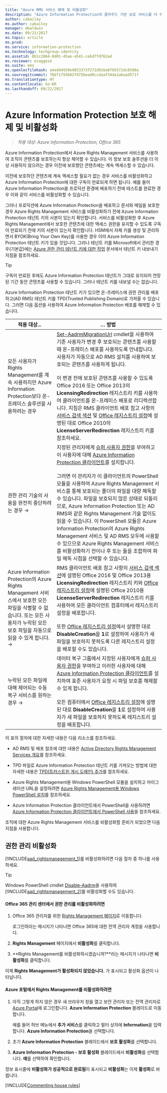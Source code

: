 ```yaml
---
title: "Azure RMS 서비스 해제 및 비활성화"
description: "Azure Information Protection의 클라우드 기반 보호 서비스를 더 이상 사용하지 않으려는 경우에 적용되는 정보와 지침입니다."
author: cabailey
ms.author: cabailey
manager: mbaldwin
ms.date: 09/21/2017
ms.topic: article
ms.prod: 
ms.service: information-protection
ms.technology: techgroup-identity
ms.assetid: 0b1c2064-0d01-45ae-a541-cebd7fd762ad
ms.reviewer: esaggese
ms.suite: ems
ms.openlocfilehash: a4ed44939e9853373f272d916e0765572dc0590a
ms.sourcegitcommit: 76bf1f93b02fd75bead8ccdaaf34da1a6aad571f
ms.translationtype: HT
ms.contentlocale: ko-KR
ms.lasthandoff: 09/22/2017
---
```

# <a name="decommissioning-and-deactivating-protection-for-azure-information-protection"></a>Azure Information Protection 보호 해제 및 비활성화

>*적용 대상: Azure Information Protection, Office 365*

Azure Information Protection에서 Azure Rights Management 서비스를 사용하여 조직이 콘텐츠를 보호하는지 항상 제어할 수 있습니다. 이 정보 보호 솔루션을 더 이상 사용하지 않으려는 경우 이전에 보호했던 콘텐츠에는 계속 액세스할 수 있습니다.

이전에 보호하던 콘텐츠에 계속 액세스할 필요가 없는 경우 서비스를 비활성화하고 Azure Information Protection에 대한 구독이 만료되게 하면 됩니다. 예를 들어 Azure Information Protection을 프로덕션 환경에 배포하기 전에 테스트를 완료한 경우 이와 같이 서비스를 비활성화할 수 있습니다.

그러나 프로덕션에 Azure Information Protection을 배포하고 문서와 메일을 보호한 경우 Azure Rights Management 서비스를 비활성화하기 전에 Azure Information Protection 테넌트 키의 사본이 있는지 확인합니다. 서비스를 비활성화한 후 Azure Rights Management에서 보호한 콘텐츠에 대한 액세스 권한을 유지할 수 있도록 구독이 만료되기 전에 키의 사본이 있는지 확인합니다. HSM에서 자체 키를 생성 및 관리하면서 BYOK(Bring Your Own Key)를 사용한 경우 이미 Azure Information Protection 테넌트 키가 있을 것입니다. 그러나 테넌트 키를 Microsoft에서 관리한 경우(기본값)에는 [Azure 권한 관리 테넌트 키에 대한 작업](operations-tenant-key.md) 문서에서 테넌트 키 내보내기 지침을 참조하세요.

> [!TIP]
> 구독이 만료된 후에도 Azure Information Protection 테넌트가 그대로 유지되어 연장된 기간 동안 콘텐츠를 사용할 수 있습니다. 그러나 테넌트 키를 내보낼 수는 없습니다.

Azure Information Protection 테넌트 키가 있으면 온-프레미스에 권한 관리를 배포하고(AD RMS) 테넌트 키를 TPD(Trusted Publishing Domain)로 가져올 수 있습니다. 그러면 다음 옵션을 사용하여 Azure Information Protection 배포를 해제할 수 있습니다.

|적용 대상...|… 방법|
|----------------------------|--------------|
|모든 사용자가 Rights Management를 계속 사용하지만 Azure Information Protection보다 온-프레미스 솔루션을 사용하려는 경우|[Set-AadrmMigrationUrl](/powershell/module/aadrm/Set-AadrmMigrationUrl) cmdlet을 사용하여 기존 사용자가 변경 후 보호되는 콘텐츠를 사용할 때 온-프레미스 배포를 사용하도록 안내합니다. 사용자가 자동으로 AD RMS 설치를 사용하여 보호되는 콘텐츠를 사용하게 됩니다.<br /><br />이 변경 전에 보호된 콘텐츠를 사용할 수 있도록 Office 2016 또는 Office 2013의 **LicensingRedirection** 레지스트리 키를 사용하여 클라이언트를 온-프레미스 배포로 리디렉션합니다. 지침은 RMS 클라이언트 배포 참고 사항의 [서비스 검색 섹션](../rms-client/client-deployment-notes.md) 및 [Office 레지스트리 설정](https://technet.microsoft.com/library/dd772637%28v=ws.10%29.aspx)에 설명된 대로 Office 2010의 **LicenseServerRedirection** 레지스트리 키를 참조하세요.|
|권한 관리 기술의 사용을 완전히 중단하려는 경우 →|지정된 관리자에게 [슈퍼 사용자 권한](../deploy-use/configure-super-users.md)을 부여하고 이 사용자에 대해 [Azure Information Protection 클라이언트](../rms-client/client-admin-guide.md#how-to-install-the-azure-information-protection-client-for-users)를 설치합니다.<br /><br />그러면 이 관리자가 이 클라이언트의 PowerShell 모듈을 사용하여 Azure Rights Management 서비스를 통해 보호되는 폴더의 파일을 대량 해독할 수 있습니다. 파일을 보호되지 않은 상태로 되돌리므로, Azure Information Protection 또는 AD RMS와 같은 Rights Management 기술 없이도 읽을 수 있습니다. 이 PowerShell 모듈은 Azure Information Protection의 Azure Rights Management 서비스 및 AD RMS 모두에 사용할 수 있으므로 Azure Rights Management 서비스를 비활성화하기 전이나 후 또는 둘을 조합하여 파일 해독 시점을 선택할 수 있습니다.|
|Azure Information Protection의 Azure Rights Management 서비스에서 보호한 모든 파일을 식별할 수 없습니다. 또는 모든 사용자가 누락된 모든 보호 파일을 자동으로 읽을 수 있게 합니다.  →|RMS 클라이언트 배포 참고 사항의 [서비스 검색 섹션](../rms-client/client-deployment-notes.md)에 설명된 Office 2016 및 Office 2013용 **LicensingRedirection** 레지스트리 키와 [Office 레지스트리 설정](https://technet.microsoft.com/library/dd772637%28v=ws.10%29.aspx)에 설명된 Office 2010용 **LicenseServerRedirection** 레지스트리 키를 사용하여 모든 클라이언트 컴퓨터에서 레지스트리 설정을 배포합니다.<br /><br />또한 [Office 레지스트리 설정](https://technet.microsoft.com/library/dd772637%28v=ws.10%29.aspx)에서 설명한 대로 **DisableCreation**을 **1**로 설정하여 사용자가 새 파일을 보호하지 못하도록 다른 레지스트리 설정을 배포할 수도 있습니다.|
|누락된 모든 파일에 대해 제어되는 수동 복구 서비스를 원하는 경우    →|데이터 복구 그룹에서 지정된 사용자에게 [슈퍼 사용자 권한](../deploy-use/configure-super-users.md)을 부여하고 이러한 사용자에 대해 [Azure Information Protection 클라이언트](../rms-client/client-admin-guide.md#how-to-install-the-azure-information-protection-client-for-users)를 설치하여 표준 사용자가 요청 시 파일 보호를 해제할 수 있게 합니다.<br /><br />모든 컴퓨터에서 [Office 레지스트리 설정](https://technet.microsoft.com/library/dd772637%28v=ws.10%29.aspx)에 설명된 대로 **DisableCreation**을 **1**로 설정하여 사용자가 새 파일을 보호하지 못하도록 레지스트리 설정을 배포합니다.|
이 표의 절차에 대한 자세한 내용은 다음 리소스를 참조하세요.

- AD RMS 및 배포 참조에 대한 내용은 [Active Directory Rights Management Services 개요](https://technet.microsoft.com/library/hh831364.aspx)를 참조하세요.

- TPD 파일로 Azure Information Protection 테넌트 키를 가져오는 방법에 대한 자세한 내용은 [TPD(트러스트된 게시 도메인) 추가](https://technet.microsoft.com/library/cc771460.aspx)를 참조하세요.

- Azure Rights Management용 Windows PowerShell 모듈을 설치하고 마이그레이션 URL을 설정하려면 [Azure Rights Management용 Windows PowerShell 설치](install-powershell.md)를 참조하세요.

- Azure Information Protection 클라이언트에서 PowerShell을 사용하려면 [Azure Information Protection 클라이언트에서 PowerShell 사용](../rms-client/client-admin-guide-powershell.md)을 참조하세요.

조직에 대한 Azure Rights Management 서비스를 비활성화할 준비가 되었으면 다음 지침을 사용합니다.

## <a name="deactivating-rights-management"></a>권한 관리 비활성화
[!INCLUDE[aad_rightsmanagement_1](../includes/aad_rightsmanagement_1_md.md)]를 비활성화하려면 다음 절차 중 하나를 사용하세요.

> [!TIP]
> Windows PowerShell cmdlet [Disable-Aadrm](/powershell/module/aadrm/disable-aadrm)을 사용하여 [!INCLUDE[aad_rightsmanagement_2](../includes/aad_rightsmanagement_2_md.md)]를 비활성화할 수도 있습니다.

#### <a name="to-deactivate-rights-management-from-the-office-365-admin-center"></a>Office 365 관리 센터에서 권한 관리를 비활성화하려면

1. Office 365 관리자를 위한 [Rights Management 페이지](https://account.activedirectory.windowsazure.com/RmsOnline/Manage.aspx)로 이동합니다.
    
    로그인하라는 메시지가 나타나면 Office 365에 대한 전역 관리자 계정을 사용합니다.    

2. **Rights Management** 페이지에서 **비활성화**를 클릭합니다.

3.  **Rights Management를 비활성화하시겠습니까?**라는 메시지가 나타나면 **비활성화**를 클릭합니다.

이제 **Rights Management가 활성화되지 않았습니다.** 가 표시되고 활성화 옵션이 나타납니다.

#### <a name="to-deactivate-rights-management-from-the-azure-portal"></a>Azure 포털에서 Rights Management를 비활성화하려면

1. 아직 그렇게 하지 않은 경우 새 브라우저 창을 열고 보안 관리자 또는 전역 관리자로 [Azure Portal](https://portal.azure.com)에 로그인합니다. **Azure Information Protection** 블레이드로 이동합니다.
    
    예를 들어 허브 메뉴에서 **추가 서비스**를 클릭하고 필터 상자에 **Information**을 입력합니다. **Azure Information Protection**을 선택합니다.

2. 초기 **Azure Information Protection** 블레이드에서 **보호 활성화**를 선택합니다. 

3.  **Azure Information Protection - 보호 활성화** 블레이드에서 **비활성화**를 선택합니다. **예**를 선택하여 확인합니다.

정보 표시줄에 **비활성화가 성공적으로 완료됨**이 표시되고 **비활성화**는 이제 **활성화**로 바뀝니다. 


[!INCLUDE[Commenting house rules](../includes/houserules.md)]


